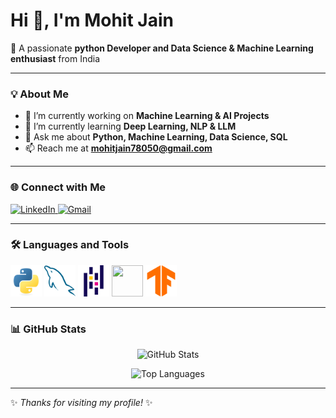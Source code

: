 # Hi 👋, I'm Mohit Jain  

🚀 A passionate **python Developer and Data Science & Machine Learning enthusiast** from India  

---

### 💡 About Me  
- 🔭 I’m currently working on **Machine Learning & AI Projects**  
- 🌱 I’m currently learning **Deep Learning, NLP & LLM**  
- 💬 Ask me about **Python, Machine Learning, Data Science, SQL**  
- 📫 Reach me at **mohitjain78050@gmail.com**  

---

### 🌐 Connect with Me  
<p align="left">
  <a href="https://www.linkedin.com/in/mohit-jain-08b6a0345" target="blank">
    <img src="https://img.shields.io/badge/LinkedIn-%230077B5.svg?logo=linkedin&logoColor=white" alt="LinkedIn"/>
  </a>
  <a href="mailto:mohitjain78050@gmail.com">
    <img src="https://img.shields.io/badge/Gmail-D14836?logo=gmail&logoColor=white" alt="Gmail"/>
  </a>
</p>

---

### 🛠️ Languages and Tools  
<p align="left">
  <!-- Python -->
  <img src="https://raw.githubusercontent.com/devicons/devicon/master/icons/python/python-original.svg" width="50" height="50"/>  

  <!-- SQL -->
  <img src="https://raw.githubusercontent.com/devicons/devicon/master/icons/mysql/mysql-original.svg" width="50" height="50"/>  

  <!-- Data Science (Pandas) -->
  <img src="https://raw.githubusercontent.com/devicons/devicon/master/icons/pandas/pandas-original.svg" width="50" height="50"/>  

  <!-- Machine Learning (Scikit-learn) -->
  <img src="https://upload.wikimedia.org/wikipedia/commons/0/05/Scikit_learn_logo_small.svg" width="50" height="50"/>  

  <!-- Deep Learning (TensorFlow) -->
  <img src="https://raw.githubusercontent.com/devicons/devicon/master/icons/tensorflow/tensorflow-original.svg" width="50" height="50"/>  
</p>

---

### 📊 GitHub Stats  
<p align="center">
  <img src="https://github-readme-stats.vercel.app/api?username=Mohitjain9165&show_icons=true&theme=radical" alt="GitHub Stats"/>  
</p>

<p align="center">
  <img src="https://github-readme-stats.vercel.app/api/top-langs/?username=Mohitjain9165&layout=compact&theme=radical" alt="Top Languages"/>  
</p>

---

✨ *Thanks for visiting my profile!* ✨
